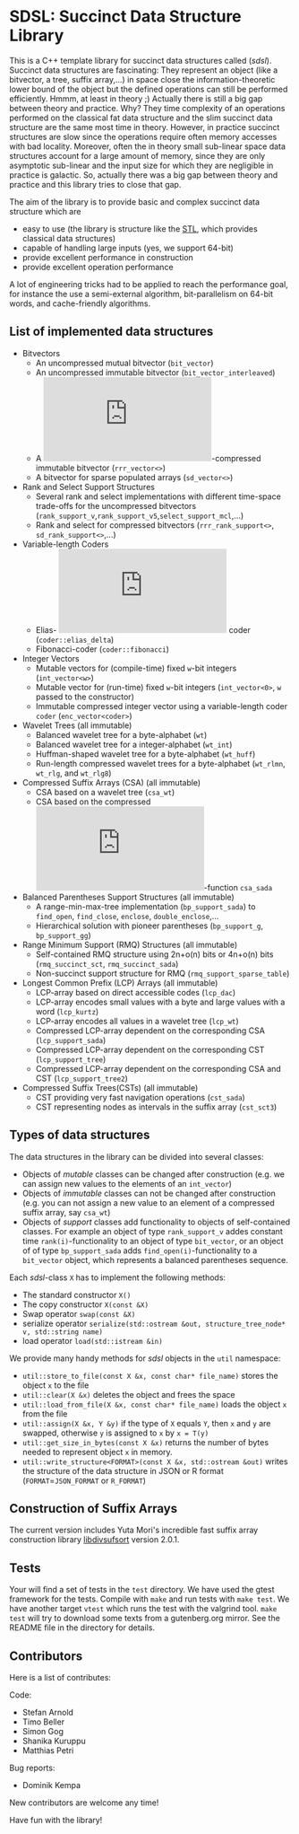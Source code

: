 SDSL: Succinct Data Structure Library
=====================================

This is a C++ template library for succinct data structures
called (_sdsl_). 
Succinct data structures are fascinating: They represent an
object (like a bitvector, a tree, suffix array,...) in space
close the information-theoretic lower bound of the object
but the defined operations can still be performed 
efficiently. Hmmm, at least in theory ;) Actually there
is still a big gap between theory and practice. Why?
They time complexity of an operations performed
on the classical fat data structure and the slim 
succinct data structure are the same most time in
theory. However, in practice succinct structures are
slow since the operations require often memory accesses
with bad locality. Moreover, often the in theory
small sub-linear space data structures account for
a large amount of memory, since they are only 
asymptotic sub-linear and the input size for which
they are negligible in practice is galactic.
So, actually there was a big gap between theory and practice
and this library tries to close that gap.

The aim of the library is to provide basic and complex succinct
data structure which are
  * easy to use (the library is structure like the 
    [STL](http://www.sgi.com/tech/stl/), which provides
    classical data structures)
  * capable of handling large inputs (yes, we support 64-bit)
  * provide excellent performance in construction
  * provide excellent operation performance 

A lot of engineering tricks had to be applied to
reach the performance goal, for instance the use a semi-external
algorithm, bit-parallelism on 64-bit words,
and cache-friendly algorithms.

List of implemented data structures
-----------------------------------
  * Bitvectors
    * An uncompressed mutual bitvector (`bit_vector`)
    * An uncompressed immutable bitvector (`bit_vector_interleaved`)
    * A ![H_0](http://latex.codecogs.com/gif.latex?H_0)-compressed immutable bitvector (`rrr_vector<>`)
    * A bitvector for sparse populated arrays (`sd_vector<>`)
  * Rank and Select Support Structures
    * Several rank and select implementations with different time-space
      trade-offs for the uncompressed bitvectors 
      (`rank_support_v`,`rank_support_v5`,`select_support_mcl`,...)
    * Rank and select for compressed bitvectors (`rrr_rank_support<>`, `sd_rank_support<>`,...) 
  * Variable-length Coders
    * Elias- ![\delta](http://latex.codecogs.com/gif.latex?%5Cdelta) coder (`coder::elias_delta`)
    * Fibonacci-coder (`coder::fibonacci`)
  * Integer Vectors
    * Mutable vectors for (compile-time) fixed `w`-bit integers (`int_vector<w>`)
    * Mutable vector for (run-time) fixed `w`-bit integers (`int_vector<0>`, `w` passed to the constructor)
    * Immutable compressed integer vector using a variable-length coder `coder` (`enc_vector<coder>`)
  * Wavelet Trees (all immutable)
    * Balanced wavelet tree for a byte-alphabet (`wt`)
    * Balanced wavelet tree for a integer-alphabet (`wt_int`)
    * Huffman-shaped wavelet tree for a byte-alphabet (`wt_huff`) 
    * Run-length compressed wavelet trees for a byte-alphabet (`wt_rlmn`, `wt_rlg`, and `wt_rlg8`)
  * Compressed Suffix Arrays (CSA) (all immutable)
    * CSA based on a wavelet tree (`csa_wt`)
    * CSA based on the compressed ![\Psi](http://latex.codecogs.com/gif.latex?%5CPsi)-function `csa_sada`
  * Balanced Parentheses Support Structures (all immutable)
    * A range-min-max-tree implementation (`bp_support_sada`) to `find_open`, `find_close`,
	  `enclose`, `double_enclose`,...
    * Hierarchical solution with pioneer parentheses (`bp_support_g`, `bp_support_gg`)
  * Range Minimum Support (RMQ) Structures (all immutable)
    * Self-contained RMQ structure using 2n+o(n) bits or 4n+o(n) bits (`rmq_succinct_sct`, `rmq_succinct_sada`)
    * Non-succinct support structure for RMQ (`rmq_support_sparse_table`)
  * Longest Common Prefix (LCP) Arrays (all immutable)
    * LCP-array based on direct accessible codes (`lcp_dac`)
    * LCP-array encodes small values with a byte and large values with a word (`lcp_kurtz`)
    * LCP-array encodes all values in a wavelet tree (`lcp_wt`)
    * Compressed LCP-array dependent on the corresponding CSA (`lcp_support_sada`)
    * Compressed LCP-array dependent on the corresponding CST (`lcp_support_tree`)
    * Compressed LCP-array dependent on the corresponding CSA and CST (`lcp_support_tree2`)
  * Compressed Suffix Trees(CSTs) (all immutable)
    * CST providing very fast navigation operations (`cst_sada`)
    * CST representing nodes as intervals in the suffix array (`cst_sct3`)

Types of data structures
------------------------
The data structures in the library can be divided into several classes:
  * Objects of _mutable_ classes can be changed after construction (e.g.
    we can assign new values to the elements of an `int_vector`)
  * Objects of _immutable_ classes can not be changed after construction 
    (e.g. you can not assign a new value to an element of a
    compressed suffix array, say `csa_wt`)
  * Objects of _support_ classes add functionality to objects of
    self-contained classes. For example an object of type `rank_support_v`
    addes constant time `rank(i)`-functionality to an object of type
    `bit_vector`, or an object of of type `bp_support_sada` adds
    `find_open(i)`-functionality to a `bit_vector` object, which
    represents a balanced parentheses sequence.

Each _sdsl_-class `X` has to implement the following methods:
  * The standard constructor `X()`
  * The copy constructor `X(const &X)`
  * Swap operator `swap(const &X)`
  * serialize operator `serialize(std::ostream &out, structure_tree_node* v, std::string name)`
  * load operator `load(std::istream &in)`

We provide many handy methods for _sdsl_ objects in the `util` namespace: 
  * `util::store_to_file(const X &x, const char* file_name)` stores the object `x` to the file
  * `util::clear(X &x)` deletes the object and frees the space 
  * `util::load_from_file(X &x, const char* file_name)` loads the object `x` from the file
  * `util::assign(X &x, Y &y)` if the type of `X` equals `Y`, then `x` and `y` are swapped,
     otherwise `y` is assigned to `x` by `x = T(y)`
  * `util::get_size_in_bytes(const X &x)` returns the number of bytes needed to represent 
     object `x` in memory.
  * `util::write_structure<FORMAT>(const X &x, std::ostream &out)` writes the structure
     of the data structure in JSON or R format (`FORMAT`=`JSON_FORMAT` or `R_FORMAT`)


Construction of Suffix Arrays
-----------------------------
The current version includes Yuta Mori's incredible fast suffix array
construction library [libdivsufsort](http://code.google.com/p/libdivsufsort/)
version 2.0.1.

Tests
-----
Your will find a set of tests in the `test` directory. We have used the gtest
framework for the tests.
Compile with `make` and run tests with `make test`. We have another
target `vtest` which runs the test with the valgrind tool.
`make test` will try to download some texts from a
gutenberg.org mirror. See the README file in the directory for details.




Contributors
------------

Here is a list of contributes:

Code:
  * Stefan Arnold
  * Timo Beller
  * Simon Gog
  * Shanika Kuruppu
  * Matthias Petri

Bug reports:
  * Dominik Kempa

New contributors are welcome any time!

Have fun with the library!

